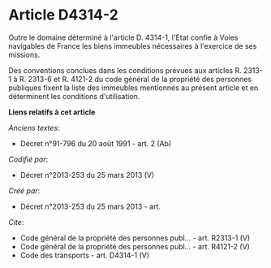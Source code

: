 # Article D4314-2

Outre le domaine déterminé à l'article D. 4314-1, l'Etat confie à Voies navigables de France les biens immeubles nécessaires
à l'exercice de ses missions. 

Des conventions conclues dans les conditions prévues aux articles R. 2313-1 à R. 2313-6 et R. 4121-2 du code général de la
propriété des personnes publiques fixent la liste des immeubles mentionnés au présent article et en déterminent les
conditions d'utilisation.

**Liens relatifs à cet article**

_Anciens textes_:

  - Décret n°91-796 du 20 août 1991 - art. 2 (Ab)

_Codifié par_:

  - Décret n°2013-253 du 25 mars 2013 (V)

_Créé par_:

  - Décret n°2013-253 du 25 mars 2013 - art.

_Cite_:

  - Code général de la propriété des personnes publ... - art. R2313-1 (V)
  - Code général de la propriété des personnes publ... - art. R4121-2 (V)
  - Code des transports - art. D4314-1 (V)
